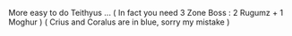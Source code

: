 More easy to do Teithyus ... ( In fact you need 3 Zone Boss : 2 Rugumz + 1 Moghur ) ( Crius and Coralus are in blue, sorry my mistake )
